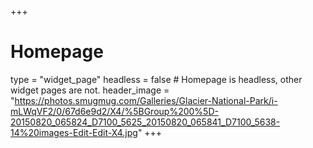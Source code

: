 +++
# Homepage
type = "widget_page"
headless = false  # Homepage is headless, other widget pages are not.
header_image = "https://photos.smugmug.com/Galleries/Glacier-National-Park/i-mLWqVF2/0/67d6e9d2/X4/%5BGroup%200%5D-20150820_065824_D7100_5625_20150820_065841_D7100_5638-14%20images-Edit-Edit-X4.jpg"
+++
